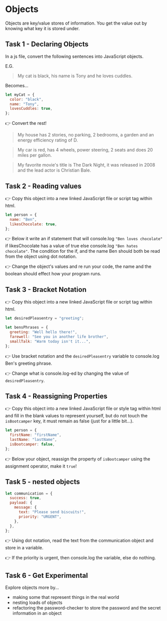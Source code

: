 # Objects

Objects are key/value stores of information. You get the value out by knowing what key it is stored under.

## Task 1 - Declaring Objects

In a js file, convert the following sentences into JavaScript objects.

E.G.

> My cat is black, his name is Tony and he loves cuddles.

Becomes...

```js
let myCat = {
  color: "black",
  name: "Tony",
  lovesCuddles: true,
};
```

👉 Convert the rest!

> My house has 2 stories, no parking, 2 bedrooms, a garden and an energy efficiency rating of D.

> My car is red, has 4 wheels, power steering, 2 seats and does 20 miles per gallon.

> My favorite movie's title is The Dark Night, it was released in 2008 and the lead actor is Christian Bale.

## Task 2 - Reading values

👉 Copy this object into a new linked JavaScript file or script tag within html.

```js
let person = {
  name: "Ben",
  likesChocolate: true,
};
```

👉 Below it write an if statement that will console.log `"Ben loves chocolate"` if likesChocolate has a value of true else console.log `"Ben hates chocolate"`. The condition for the if, and the name Ben should both be read from the object using dot notation.

👉 Change the object's values and re run your code, the name and the boolean should effect how your program runs.

## Task 3 - Bracket Notation

👉 Copy this object into a new linked JavaScript file or script tag within html.

```js
let desiredPleasentry = "greeting";

let bensPhrases = {
  greeting: "Well hello there!",
  farewell: "See you in another life brother",
  smallTalk: "Warm today isn't it...",
};
```

👉 Use bracket notation and the `desiredPleasentry` variable to console.log Ben's greeting phrase.

👉 Change what is console.log-ed by changing the value of `desiredPleasentry`.

## Task 4 - Reassigning Properties

👉 Copy this object into a new linked JavaScript file or style tag within html and fill in the blank values to represent yourself, but do not touch the `isBootcamper` key, it must remain as false (just for a little bit...).

```js
let person = {
  firstName: "firstName",
  lastName: "lastName",
  isBootcamper: false,
};
```

👉 Below your object, reassign the property of `isBootcamper` using the assignment operator, make it `true`!

## Task 5 - nested objects

```js
let communication = {
  success: true,
  payload: {
    message: {
      text: "Please send biscuits!",
      priority: "URGENT",
    },
  },
};
```

👉 Using dot notation, read the text from the communication object and store in a variable.

👉 If the priority is urgent, then console.log the variable, else do nothing.

## Task 6 - Get Experimental

Explore objects more by...

- making some that represent things in the real world
- nesting loads of objects
- refactoring the password-checker to store the password and the secret information in an object
